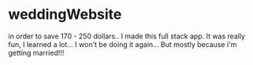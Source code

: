 # weddingWebsite
in order to save 170 - 250 dollars.. I made this full stack app. It was really fun, I learned a lot... 
I won't be doing it again... 
But mostly because i'm getting married!!!
